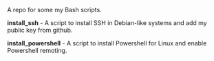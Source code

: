 A repo for some my Bash scripts.  

**install_ssh** - A script to install SSH in Debian-like systems and add my public key from github.  

**install_powershell** - A script to install Powershell for Linux and enable Powershell remoting.  